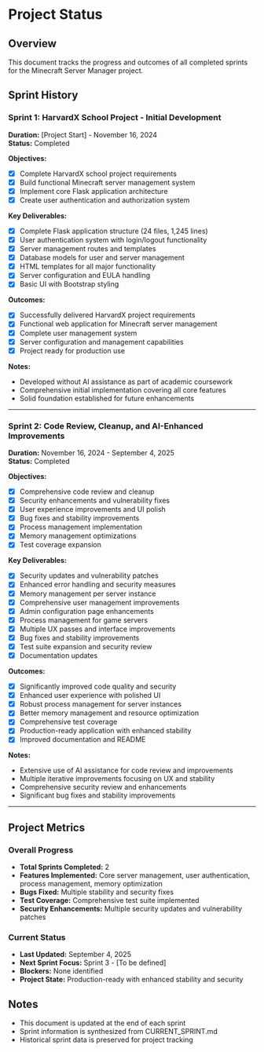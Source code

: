 # Project Status

## Overview

This document tracks the progress and outcomes of all completed sprints for the
Minecraft Server Manager project.

## Sprint History

### Sprint 1: HarvardX School Project - Initial Development

**Duration:** [Project Start] - November 16, 2024  
**Status:** Completed

**Objectives:**

- [x] Complete HarvardX school project requirements
- [x] Build functional Minecraft server management system
- [x] Implement core Flask application architecture
- [x] Create user authentication and authorization system

**Key Deliverables:**

- [x] Complete Flask application structure (24 files, 1,245 lines)
- [x] User authentication system with login/logout functionality
- [x] Server management routes and templates
- [x] Database models for user and server management
- [x] HTML templates for all major functionality
- [x] Server configuration and EULA handling
- [x] Basic UI with Bootstrap styling

**Outcomes:**

- [x] Successfully delivered HarvardX project requirements
- [x] Functional web application for Minecraft server management
- [x] Complete user management system
- [x] Server configuration and management capabilities
- [x] Project ready for production use

**Notes:**

- Developed without AI assistance as part of academic coursework
- Comprehensive initial implementation covering all core features
- Solid foundation established for future enhancements

---

### Sprint 2: Code Review, Cleanup, and AI-Enhanced Improvements

**Duration:** November 16, 2024 - September 4, 2025  
**Status:** Completed

**Objectives:**

- [x] Comprehensive code review and cleanup
- [x] Security enhancements and vulnerability fixes
- [x] User experience improvements and UI polish
- [x] Bug fixes and stability improvements
- [x] Process management implementation
- [x] Memory management optimizations
- [x] Test coverage expansion

**Key Deliverables:**

- [x] Security updates and vulnerability patches
- [x] Enhanced error handling and security measures
- [x] Memory management per server instance
- [x] Comprehensive user management improvements
- [x] Admin configuration page enhancements
- [x] Process management for game servers
- [x] Multiple UX passes and interface improvements
- [x] Bug fixes and stability improvements
- [x] Test suite expansion and security review
- [x] Documentation updates

**Outcomes:**

- [x] Significantly improved code quality and security
- [x] Enhanced user experience with polished UI
- [x] Robust process management for server instances
- [x] Better memory management and resource optimization
- [x] Comprehensive test coverage
- [x] Production-ready application with enhanced stability
- [x] Improved documentation and README

**Notes:**

- Extensive use of AI assistance for code review and improvements
- Multiple iterative improvements focusing on UX and stability
- Comprehensive security review and enhancements
- Significant bug fixes and stability improvements

---

## Project Metrics

### Overall Progress

- **Total Sprints Completed:** 2
- **Features Implemented:** Core server management, user authentication, process
  management, memory optimization
- **Bugs Fixed:** Multiple stability and security fixes
- **Test Coverage:** Comprehensive test suite implemented
- **Security Enhancements:** Multiple security updates and vulnerability patches

### Current Status

- **Last Updated:** September 4, 2025
- **Next Sprint Focus:** Sprint 3 - [To be defined]
- **Blockers:** None identified
- **Project State:** Production-ready with enhanced stability and security

## Notes

- This document is updated at the end of each sprint
- Sprint information is synthesized from CURRENT_SPRINT.md
- Historical sprint data is preserved for project tracking
